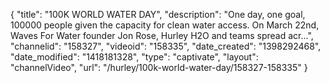 {
    "title": "100K WORLD WATER DAY",
    "description": "One day, one goal, 100000 people given the capacity for clean water access. On March 22nd, Waves For Water founder Jon Rose, Hurley H2O and teams spread acr...",
    "channelid": "158327",
    "videoid": "158335",
    "date_created": "1398292468",
    "date_modified": "1418181328",
    "type": "captivate",
    "layout": "channelVideo",
    "url": "\/hurley\/100k-world-water-day\/158327-158335"
}